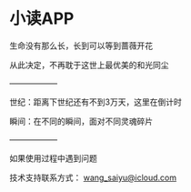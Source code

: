 # 小读APP

生命没有那么长，长到可以等到蔷薇开花

从此决定，不再耽于这世上最优美的和光同尘

——————

世纪：距离下世纪还有不到3万天，这里在倒计时

瞬间：在不同的瞬间，面对不同灵魂碎片

——————

如果使用过程中遇到问题

技术支持联系方式：
wang_saiyu@icloud.com




